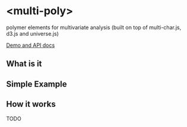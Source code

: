 # \<multi-poly\>

polymer elements for multivariate analysis (built on top of multi-char.js, d3.js and universe.js)

[Demo and API docs](http://polymerel.github.io/multi-chart/components/multi-verse/)


## What is it



## Simple Example




## How it works
TODO


